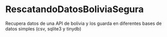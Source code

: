 # RescatandoDatosBoliviaSegura
Recupera datos de una API de bolivia y los guarda en diferentes bases de datos simples (csv, sqlite3 y tinydb)
